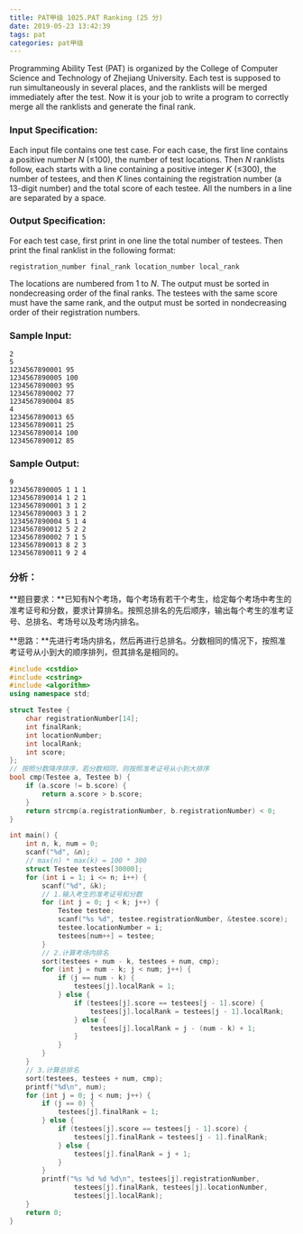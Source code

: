 ```yaml
---
title: PAT甲级 1025.PAT Ranking (25 分)
date: 2019-05-23 13:42:39
tags: pat
categories: pat甲级
---
```


Programming Ability Test (PAT) is organized by the College of Computer Science and Technology of Zhejiang University. Each test is supposed to run simultaneously in several places, and the ranklists will be merged immediately after the test. Now it is your job to write a program to correctly merge all the ranklists and generate the final rank.

<!--more-->

### Input Specification:

Each input file contains one test case. For each case, the first line contains a positive number *N* (≤100), the number of test locations. Then *N* ranklists follow, each starts with a line containing a positive integer *K* (≤300), the number of testees, and then *K* lines containing the registration number (a 13-digit number) and the total score of each testee. All the numbers in a line are separated by a space.

### Output Specification:

For each test case, first print in one line the total number of testees. Then print the final ranklist in the following format:

```
registration_number final_rank location_number local_rank
```

The locations are numbered from 1 to *N*. The output must be sorted in nondecreasing order of the final ranks. The testees with the same score must have the same rank, and the output must be sorted in nondecreasing order of their registration numbers.

### Sample Input:

```in
2
5
1234567890001 95
1234567890005 100
1234567890003 95
1234567890002 77
1234567890004 85
4
1234567890013 65
1234567890011 25
1234567890014 100
1234567890012 85
```

### Sample Output:

```out
9
1234567890005 1 1 1
1234567890014 1 2 1
1234567890001 3 1 2
1234567890003 3 1 2
1234567890004 5 1 4
1234567890012 5 2 2
1234567890002 7 1 5
1234567890013 8 2 3
1234567890011 9 2 4
```

### 分析：

**题目要求：**已知有N个考场，每个考场有若干个考生，给定每个考场中考生的准考证号和分数，要求计算排名。按照总排名的先后顺序，输出每个考生的准考证号、总排名、考场号以及考场内排名。

**思路：**先进行考场内排名，然后再进行总排名。分数相同的情况下，按照准考证号从小到大的顺序排列，但其排名是相同的。

```c++
#include <cstdio>
#include <cstring>
#include <algorithm>
using namespace std;

struct Testee {
	char registrationNumber[14];
	int finalRank;
	int locationNumber;
	int localRank;
	int score;
};
// 按照分数降序排序，若分数相同，则按照准考证号从小到大排序
bool cmp(Testee a, Testee b) {
	if (a.score != b.score) {
		return a.score > b.score;
	}
	return strcmp(a.registrationNumber, b.registrationNumber) < 0;
}

int main() {
	int n, k, num = 0;
	scanf("%d", &n);
	// max(n) * max(k) = 100 * 300
	struct Testee testees[30000];
	for (int i = 1; i <= n; i++) {
		scanf("%d", &k);
		// 1.输入考生的准考证号和分数
		for (int j = 0; j < k; j++) {
			Testee testee;
			scanf("%s %d", testee.registrationNumber, &testee.score);
			testee.locationNumber = i;
			testees[num++] = testee;
		}
		// 2.计算考场内排名
		sort(testees + num - k, testees + num, cmp);
		for (int j = num - k; j < num; j++) {
			if (j == num - k) {
				testees[j].localRank = 1;
			} else {
				if (testees[j].score == testees[j - 1].score) {
					testees[j].localRank = testees[j - 1].localRank;
				} else {
					testees[j].localRank = j - (num - k) + 1;
				}
			}
		}
	}
	// 3.计算总排名
	sort(testees, testees + num, cmp);
	printf("%d\n", num);
	for (int j = 0; j < num; j++) {
		if (j == 0) {
			testees[j].finalRank = 1;
		} else {
			if (testees[j].score == testees[j - 1].score) {
				testees[j].finalRank = testees[j - 1].finalRank;
			} else {
				testees[j].finalRank = j + 1;
			}
		}
		printf("%s %d %d %d\n", testees[j].registrationNumber,
				testees[j].finalRank, testees[j].locationNumber,
				testees[j].localRank);
	}
	return 0;
}
```



